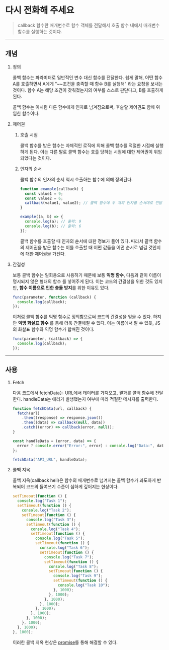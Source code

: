 # 다시 전화해 주세요

> callback 함수란 매개변수로 함수 객체를 전달해서 호출 함수 내에서 매개변수 함수를 실행하는 것이다.

---

## 개념

1. 정의

   콜백 함수는 파라미터로 일반적인 변수 대신 함수를 전달한다. 쉽게 말해, 어떤 함수 A를 호출하면서
   A에게 "~~조건을 충족할 때 함수 B를 실행해" 라는 요청을 보내는 것이다. 함수 A는 해당 조건이
   갖춰졌는지의 여부를 스스로 판단다고, B를 호출하게 된다.

   콜백 함수는 이처럼 다른 함수에게 인자로 넘겨짐으로써, 후술할 제어권도 함께 위임한 함수이다.

2. 제어권

   1. 호출 시점

      콜백 함수를 받은 함수는 자체적인 로직에 의해 콜백 함수를 적절한 시점에 실행하게 된다.
      이는 다른 말로 콜백 함수는 호출 당하는 시점에 대한 제어권이 위임되었다는 것이다.

   1. 인자의 순서

      콜백 함수의 인자의 순서 역시 호출하는 함수에 의해 정의된다.

      ```js
      function example(callback) {
        const value1 = 9;
        const value2 = 6;
        callback(value1, value2); // 콜백 함수에 두 개의 인자를 순서대로 전달
      }

      example((a, b) => {
        console.log(a); // 출력: 9
        console.log(b); // 출력: 6
      });
      ```

      콜백 함수를 호출할 때 인자의 순서에 대한 정보가 들어 있다. 따라서 콜백 함수의 제어권을
      받은 함수는 이를 호출할 때 어떤 값들을 어떤 순서로 넘길 것인지에 대한 제어권을 가진다.

3. 간결성

   보통 콜백 함수는 일회용으로 사용하기 때문에 보통 **익명 함수**, 다음과 같이 이름이 명시되지
   않은 형태의 함수 를 넣어주게 된다. 이는 코드의 간결성을 위한 것도 있지만,
   **함수 이름으로 인한 충돌 방지**를 위한 이유도 있다.

   ```js
   func(parameter, function (callback) {
     console.log(callback);
   });
   ```

   이처럼 콜백 함수를 익명 함수로 정의함으로써 코드의 간결성을 얻을 수 있다. 하지만 **익명 화살표 함수**
   를 통해 더욱 간결해질 수 있다. 이는 이름에서 알 수 있듯, JS의 화살표 함수와 익명 함수가
   합쳐진 것이다.

   ```js
   func(parameter, (callback) => {
     console.log(callback);
   });
   ```

---

## 사용

1. Fetch

   다음 코드에서 fetchData는 URL에서 데이터를 가져오고, 결과를 콜백 함수에 전달한다. handleData는 에러가 발생했는지 여부에 따라 적절한 메시지를 출력한다.

   ```js
   function fetchData(url, callback) {
     fetch(url)
       .then((response) => response.json())
       .then((data) => callback(null, data))
       .catch((error) => callback(error, null));
   }

   const handleData = (error, data) => {
     error ? console.error("Error:", error) : console.log("Data:", data);
   };

   fetchData("API_URL", handleData);
   ```

2. 콜백 지옥

   콜백 지옥(callback hell)은 함수의 매개변수로 넘겨지는 콜백 함수가 과도하게 반복되어 코드의
   들여쓰기 수준이 심하게 깊어지는 현상이다.

   ```js
   setTimeout(function () {
     console.log("Task 1");
     setTimeout(function () {
       console.log("Task 2");
       setTimeout(function () {
         console.log("Task 3");
         setTimeout(function () {
           console.log("Task 4");
           setTimeout(function () {
             console.log("Task 5");
             setTimeout(function () {
               console.log("Task 6");
               setTimeout(function () {
                 console.log("Task 7");
                 setTimeout(function () {
                   console.log("Task 8");
                   setTimeout(function () {
                     console.log("Task 9");
                     setTimeout(function () {
                       console.log("Task 10");
                     }, 1000);
                   }, 1000);
                 }, 1000);
               }, 1000);
             }, 1000);
           }, 1000);
         }, 1000);
       }, 1000);
     }, 1000);
   }, 1000);
   ```

   이러한 콜백 지옥 현상은 [promise](https://github.com/976520/TIL/blob/main/javascript/promise.md)를 통해 해결할 수 있다.
